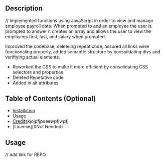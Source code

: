 # <Your-Project-Title>

## Description

//
Implemented functions using JavaScript in order to view and manage employee payroll data. When prompted to add an employee the user is prompted to answer it creates an array and allows the user to view the employees first, last, and salary when prompted. 


Improved the codebase, deleteing repeat code, assured all links were functionaling properly, added semantic structure by consolidating divs and veriftying actual elements.

- Reworked the CSS to make it more efficient by consolidating CSS selectors and properties
- Deleted Repetative code 
- Added in alt attributes  

## Table of Contents (Optional)

- [Installation](#installation)
- [Usage](#usage)
- [Credits](#credits)kjojpfjpoeewpfjwpfj
- [License](#Not Needed)

## Usage

// add link for REPO

